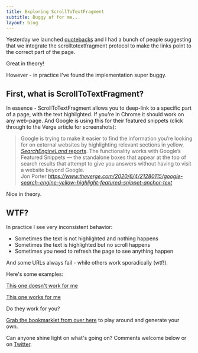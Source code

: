 ```yaml
---
title: Exploring ScrollToTextFragment
subtitle: Buggy af for me...
layout: blog
---
```


Yesterday we launched [quotebacks](https://sepiabrown.github.io/2020/06/09/quotebacks/) and I had a bunch of people suggesting that we integrate the scrolltotextfragment protocol to make the links point to the correct part of the page.

Great in theory!

However - in practice I've found the implementation super buggy.

## First, what is ScrollToTextFragment?

In essence - ScrollToTextFragment allows you to deep-link to a specific part of a page, with the text highlighted. If you're in Chrome it should work on any web-page. And Google is using this for their featured snippets (click through to the Verge article for screenshots):

<blockquote class="quoteback" data-title="Google now highlights search results directly on webpages" data-author="Jon Porter" cite="https://www.theverge.com/2020/6/4/21280115/google-search-engine-yellow-highlight-featured-snippet-anchor-text">
Google is trying to make it easier to find the information you’re looking for on external websites by highlighting relevant sections in yellow, <a href="https://searchengineland.com/google-launches-featured-snippet-to-web-page-content-highlight-feature-335511" target="_blank"><em>SearchEngineLand</em> reports</a>. The functionality works with Google’s Featured Snippets — the standalone boxes that appear at the top of search results that attempt to give you answers without having to visit a website beyond Google.
<footer>Jon Porter <cite><a href="https://www.theverge.com/2020/6/4/21280115/google-search-engine-yellow-highlight-featured-snippet-anchor-text">https://www.theverge.com/2020/6/4/21280115/google-search-engine-yellow-highlight-featured-snippet-anchor-text</a></cite></footer>
</blockquote>
<script note="" src="https://cdn.jsdelivr.net/gh/Blogger-Peer-Review/quotebacks@1/quoteback.js"></script>

Nice in theory.

## WTF?

In practice I see very inconsistent behavior:

- Sometimes the text is not highlighted and nothing happens
- Sometimes the text is highlighted but no scroll happens
- Sometimes you need to refresh the page to see anything happen

And some URLs always fail - while others work sporadically (wtf!).

Here's some examples:

<a taget="_blank" href="https://sepiabrown.github.io/2020/06/09/quotebacks/#:~:text=a%20small%20tool%20called">This one doesn't work for me</a>

<a taget="_blank" href="https://sepiabrown.github.io/2020/06/09/quotebacks/#:~:text=a%20small">This one works for me</a>

Do they work for you?

[Grab the bookmarklet from over here](https://supple.com.au/tools/scroll-to-text-fragment-generator-bookmarklet/#:~:text=Prefer%20a%20bookmarklet%20to%20generate%20your%20Scroll%20To%20Text%20Fragment%20links%20we%20got%20you%20covered.%20Just%20drag%20and%20drop%20the%20Scroll%20To%20Text%20Fragment%20button%2C%20to%20the%20browser%E2%80%99s%20bookmark%20bar.) to play around and generate your own.

Can anyone shine light on what's going on? Comments welcome below or on [Twitter](https://twitter.com/sepiabrown).
